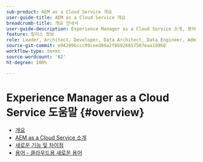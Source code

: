 ```yaml
---
sub-product: AEM as a Cloud Service 개요
user-guide-title: AEM as a Cloud Service 개요
breadcrumb-title: 개요 안내서
user-guide-description: Experience Manager as a Cloud Service 소개, 용어 등 개요를 알려면 여기에서 시작하십시오.
feature: 릴리스 정보
role: Leader, Architect, Developer, Data Architect, Data Engineer, Administrator, Business Practitioner
source-git-commit: e94289bccc09ceed89a2f8b926817507eaa19968
workflow-type: tm+mt
source-wordcount: '62'
ht-degree: 100%

---
```



# Experience Manager as a Cloud Service 도움말 {#overview}

+ [개요](/help/overview/home.md)
+ [AEM as a Cloud Service 소개](introduction.md)
+ [새로운 기능 및 차이점](what-is-new-and-different.md)
+ [용어 - 클라우드용 새로운 용어](terminology.md)
